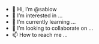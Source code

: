 - 👋 Hi, I’m @sabiow
- 👀 I’m interested in ...
- 🌱 I’m currently learning ...
- 💞️ I’m looking to collaborate on ...
- 📫 How to reach me ...

<!---
sabiow/sabiow is a ✨ special ✨ repository because its `README.md` (this file) appears on your GitHub profile.
You can click the Preview link to take a look at your changes.
--->

